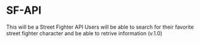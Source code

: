 # SF-API

This will be a Street Fighter API
Users will be able to search for their favorite street fighter character and be able to retrive information (v.1.0)

